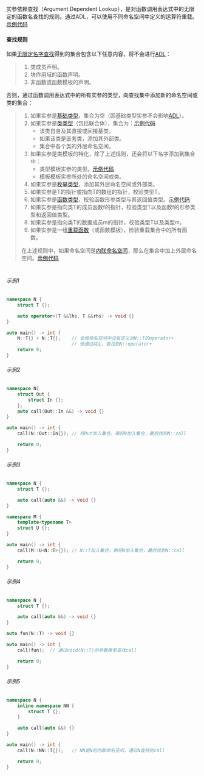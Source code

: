 实参依赖查找（Argument Dependent Lookup），是对函数调用表达式中的无限定的函数名查找的规则。通过ADL，可以使用不同命名空间中定义的运算符重载。[示例代码](#示例1)

#### 查找规则

如果[无限定名字查找]()得到的集合包含以下任意内容，将不会进行[ADL]()：

>   1.   类成员声明。
>   2.   块作用域的函数声明。
>   3.   非函数或函数模板的声明。

否则，通过函数调用表达式中的所有实参的类型，向查找集中添加新的命名空间或类的集合：

>   1.   如果实参是[基础类型]()，集合为空（即基础类型实参不会影响[ADL]()）。
>   2.   如果实参是[类类型]()（包括联合体），集合为：[示例代码](#示例2)
>        *   该类自身及其直接或间接基类。
>        *   如果该类是嵌套类，添加其外部类。
>        *   集合中各个类的外层命名空间。
>   3.   如果实参是类模板的特化，除了上述规则，还会将以下名字添加到集合中：
>        *   类型模板实参的类型。[示例代码](示例3)
>        *   模板模板实参所处的命名空间或类。
>   4.   如果实参是[枚举类型]()，添加其外层命名空间或外部类。
>   5.   如果实参是T的指针或指向T的数组的指针，校验类型T。
>   6.   如果实参是[函数类型]()，校验函数形参类型与其返回值类型。[示例代码](#示例4)
>   7.   如果实参是指向类T的成员函数f的指针，校验类型T以及函数f的形参类型和返回值类型。
>   8.   如果实参是指向类T的数据成员m的指针，校验类型T以及类型m。
>   9.   如果实参是一组[重载函数]()（或函数模板），检验重载集合中的所有函数。
>
>   在上述规则中，如果命名空间是[内联命名空间]()，那么在集合中加上外层命名空间。[示例代码](#示例5)

# 

###### 示例1

```cpp
namespace N {
    struct T {};

    auto operator+(T &&lhs, T &&rhs) -> void {}
}

auto main() -> int {
    N::T{} + N::T{};    // 全局命名空间中没有定义对N::T的operator+
                        // 但通过ADL，查找到N::operator+
    return 0;
}
```

###### 示例2

```cpp
namespace N{
    struct Out {
        struct In {};
    };
    auto call(Out::In &&) -> void {}
}

auto main() -> int {
    call(N::Out::In{}); // 将Out加入集合，再将N加入集合，最后找到N::call

    return 0;
}
```

###### 示例3

```cpp
namespace N {
    struct T {};

    auto call(auto &&) -> void {}
}

namespace M {
    template<typename T>
    struct U {};
}

auto main() -> int {
    call(M::U<N::T>{}); // N::T加入集合，再将N加入集合，最后找到N::call

    return 0;
}
```

###### 示例4

```cpp
namespace N {
    struct T {};

    auto call(auto &&) -> void {}
}

auto fun(N::T) -> void {}

auto main() -> int {
    call(fun);  // 通过void(N::T)的参数类型查找call

    return 0;
}
```

###### 示例5

```cpp
namespace N {
    inline namespace NN {
        struct T {};
    }

    auto call(auto &&) {}
}

auto main() -> int {
    call(N::NN::T{});   // NN是N的内联命名空间，通过N查找到call

    return 0;
}
```

